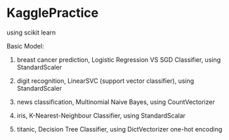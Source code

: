 # KagglePractice
using scikit learn

Basic Model:

1. breast cancer prediction, Logistic Regression VS SGD Classifier, using StandardScaler

2. digit recognition, LinearSVC (support vector classifier), using StandardScaler

3. news classification, Multinomial Naive Bayes, using CountVectorizer

4. iris, K-Nearest-Neighbour Classifier, using StandardScalar

5. titanic, Decision Tree Classifier, using DictVectorizer one-hot encoding